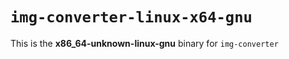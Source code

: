 # `img-converter-linux-x64-gnu`

This is the **x86_64-unknown-linux-gnu** binary for `img-converter`
